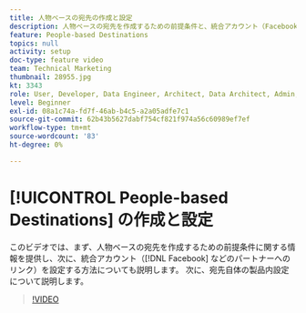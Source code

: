 ```yaml
---
title: 人物ベースの宛先の作成と設定
description: 人物ベースの宛先を作成するための前提条件と、統合アカウント（Facebook などのパートナーへのリンク）を設定する方法について説明します。 宛先自体の製品内設定について説明します。
feature: People-based Destinations
topics: null
activity: setup
doc-type: feature video
team: Technical Marketing
thumbnail: 28955.jpg
kt: 3343
role: User, Developer, Data Engineer, Architect, Data Architect, Admin, Leader
level: Beginner
exl-id: 08a1c74a-fd7f-46ab-b4c5-a2a05adfe7c1
source-git-commit: 62b43b5627dabf754cf821f974a56c60989ef7ef
workflow-type: tm+mt
source-wordcount: '83'
ht-degree: 0%

---
```


# [!UICONTROL People-based Destinations] の作成と設定

このビデオでは、まず、人物ベースの宛先を作成するための前提条件に関する情報を提供し、次に、統合アカウント（[!DNL Facebook] などのパートナーへのリンク）を設定する方法についても説明します。 次に、宛先自体の製品内設定について説明します。

>[!VIDEO](https://video.tv.adobe.com/v/28955/?quality=12)
